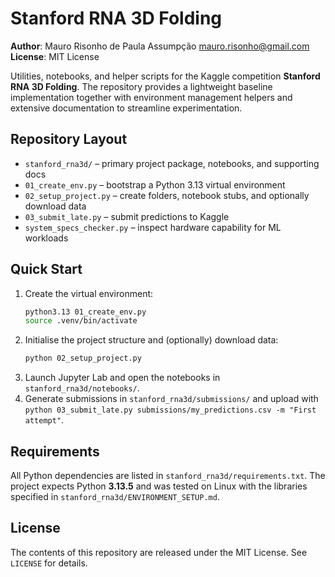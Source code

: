 # Stanford RNA 3D Folding

**Author**: Mauro Risonho de Paula Assumpção <mauro.risonho@gmail.com>  
**License**: MIT License  

Utilities, notebooks, and helper scripts for the Kaggle competition
**Stanford RNA 3D Folding**. The repository provides a lightweight baseline
implementation together with environment management helpers and extensive
documentation to streamline experimentation.

## Repository Layout

- `stanford_rna3d/` – primary project package, notebooks, and supporting docs  
- `01_create_env.py` – bootstrap a Python 3.13 virtual environment  
- `02_setup_project.py` – create folders, notebook stubs, and optionally download data  
- `03_submit_late.py` – submit predictions to Kaggle  
- `system_specs_checker.py` – inspect hardware capability for ML workloads

## Quick Start

1. Create the virtual environment:
   ```bash
   python3.13 01_create_env.py
   source .venv/bin/activate
   ```
2. Initialise the project structure and (optionally) download data:
   ```bash
   python 02_setup_project.py
   ```
3. Launch Jupyter Lab and open the notebooks in `stanford_rna3d/notebooks/`.
4. Generate submissions in `stanford_rna3d/submissions/` and upload with
   `python 03_submit_late.py submissions/my_predictions.csv -m "First attempt"`.

## Requirements

All Python dependencies are listed in `stanford_rna3d/requirements.txt`. The
project expects Python **3.13.5** and was tested on Linux with the libraries
specified in `stanford_rna3d/ENVIRONMENT_SETUP.md`.

## License

The contents of this repository are released under the MIT License. See
`LICENSE` for details.
